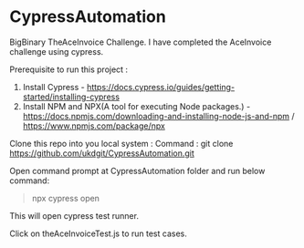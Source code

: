 # CypressAutomation
BigBinary TheAceInvoice Challenge. I have completed the AceInvoice challenge using cypress.

Prerequisite to run this project : 

1. Install Cypress - https://docs.cypress.io/guides/getting-started/installing-cypress
2. Install NPM and NPX(A tool for executing Node packages.) -  https://docs.npmjs.com/downloading-and-installing-node-js-and-npm / https://www.npmjs.com/package/npx

Clone this repo into you local system :
Command :  git clone https://github.com/ukdgit/CypressAutomation.git

Open command prompt at CypressAutomation folder and run below command:
>npx cypress open

This will open cypress test runner. 

Click on theAceInvoiceTest.js to run test cases.

